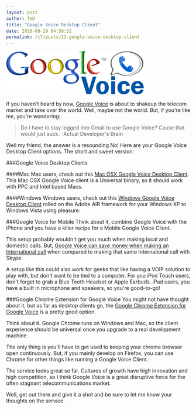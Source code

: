 ```yaml
---
layout: post
author: TVD
title: "Google Voice Desktop Client"
date: 2010-08-29 04:50:52
permalink: /c7/posts/12-google-voice-desktop-client
---
```


![google-voice](/c7/static/google-voice.png)

If you haven't heard by now, [Google Voice][2] is about to shakeup the telecom market and take over the world. Well, maybe not the world. But, if you're like me, you're wondering:

> Do I have to stay logged into Gmail to
> use Google Voice? Cause that would just suck. -Actual Developer's Brain

Well my friend, the answer is a resounding No! Here are your Google Voice Desktop Client options. The short and sweet version:

###Google Voice Desktop Clients

####Mac
Mac users, check out this [Mac OSX Google Voice Desktop Client][3]. This Mac OSX Google Voice client is a Universal binary, so it should work with PPC and Intel based Macs.

####Windows
Windows users, check out this [Windows Google Voice Desktop Client][4] rolled on the Adobe AIR framework for your Windows XP to Windows Vista using pleasure.

###Google Voice for Mobile
Think about it, combine Google Voice with the iPhone and you have a killer recipe for a Mobile Google Voice Client.

This setup probably wouldn't get you much when making local and domestic calls. But, [Google Voice can save money when making an International call][6] when compared to making that same International call with Skype. 

A setup like this could also work for geeks that like having a VOIP solution to play with, but don't want to be tied to a computer. For you iPod Touch users, don't forget to grab a Blue Tooth Headset or Apple Earbuds. iPad users, you have a built in microphone and speakers, so you're good-to-go!

###Google Chrome Extension for Google Voice
You might not have thought about it, but as far as desktop clients go, the [Google Chrome Extension for Google Voice][7] is a pretty good option.

Think about it. Google Chrome runs on Windows and Mac, so the client experience should be universal once you upgrade to a real development machine.

The only thing is you'll have to get used to keeping your chrome browser open continuously. But, if you mainly develop on Firefox, you can use Chrome for other things like running a Google Voice Client.

The service looks great so far. Cultures of growth have high innovation and high competition, so I think Google Voice is a great disruptive force for the often stagnant telecommunications market.

Well, get out there and give it a shot and be sure to let me know your thoughts on the service.



  [1]: http://twitter.com/tiandavis/statuses/22206188948
  [2]: https://techoctave.com/posts/11-hello-google-voice
  [3]: http://mrgeckosmedia.com/applications/info/VoiceMac
  [4]: http://rstoeber.com/apps/Google_Voice_Utility.html
  [6]: https://techoctave.com/posts/11-hello-google-voice
  [7]: https://chrome.google.com/extensions/detail/kcnhkahnjcbndmmehfkdnkjomaanaooo
